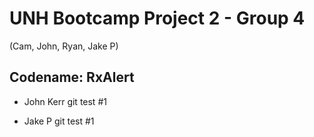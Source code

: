 # UNH Bootcamp Project 2 - Group 4
(Cam, John, Ryan, Jake P)

## Codename: RxAlert

- John Kerr git test #1

- Jake P git test    #1
